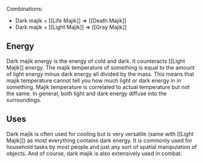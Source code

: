 Combinations:
- Dark majik + [[Life Majik]] => [[Death Majik]]
- Dark majik + [[Light Majik]] => [[Gray Majik]]

## Energy
Dark majik energy is the energy of cold and dark. It counteracts [[Light Majik]] energy. The majik temperature of something is equal to the amount of light energy minus dark energy all divided by the mass. This means that majik temperature cannot tell you how much light or dark energy in in something. Majik temperature is correlated to actual temperature but not the same. In general, both light and dark energy diffuse into the surroundings.

## Uses
Dark majik is often used for cooling but is very versatile (same with [[Light Majik]]) as most everything contains dark energy. It is commonly used for household tasks by most people and just any sort of spatial manipulation of objects. And of course, dark majik is also extensively used in combat.